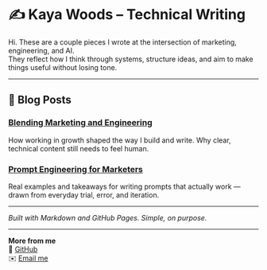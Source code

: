 # ✍️ Kaya Woods – Technical Writing

Hi. These are a couple pieces I wrote at the intersection of marketing, engineering, and AI.  
They reflect how I think through systems, structure ideas, and aim to make things useful without losing tone.

---

## 📄 Blog Posts

### [Blending Marketing and Engineering](./blending-marketing-and-engineering.md)  
How working in growth shaped the way I build and write. Why clear, technical content still needs to feel human.

### [Prompt Engineering for Marketers](./prompt-engineering-for-marketers.md)  
Real examples and takeaways for writing prompts that actually work — drawn from everyday trial, error, and iteration.

---

*Built with Markdown and GitHub Pages. Simple, on purpose.*

---

**More from me**  
🔗 [GitHub](https://github.com/kayawoods)  
✉️ [Email me](mailto:kayanevada@gmail.com)  

